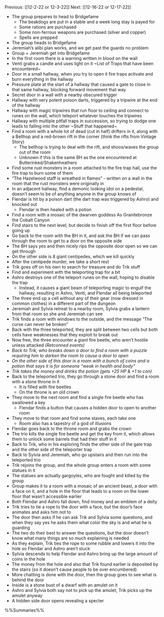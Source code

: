 Previous: [[12-2-22 or 12-3-22]]
Next: [[12-16-22 or 12-17-22]]

- The group prepares to head to Bridgefame
	- The beakdogs are put in a stable and a week long stay is payed for
	- Some rations are purchased
	- Some non-ferrous weapons are purchased (silver and copper)
	- Spells are prepped
- The group heads to Bridgefame
- Jeremiah’s alibi plan works, and we get past the guards no problem
- Group + Jeremiah get into Bridgefame
- In the first room there is a warning written in blood on the wall
- Venti grabs a candle and uses light on it
~List of Traps that have been encountered~
- Door in a small hallway, when you try to open it fire traps activate and burn everything in the hallway
- Pressure plate at the start of a hallway that caused a gate to close in that same hallway, blocking forward movement that way
- Secret door in a wall with a nearby obscured trigger
- Hallway with very potent poison darts, triggered by a tripwire at the end of the hallway
- Hallway with magic tripwires that run floor to ceiling and connect to runes on the wall, which teleport whatever touches the tripwires
- Hallway with multiple pitfall traps in succession, so trying to dodge one leads to falling into the other
~Stuff that happened~
- Find a room with a whole lot of dead (cut in half) drifters in it, along with a Bellhop and a red-brown rift in the corner (think the rifts from Vintage Story)
	- The bellhop is trying to deal with the rift, and shoos/waves the group out of the room
	- Unknown if this is the same BH as the one encountered at Butterinked/Shakenheathers
- Find some rust monsters in a room attached to the fire trap hall, use the fire trap to burn some of them
- “The Hazelwood staff is wreathed in flames” - written on a wall in the room that the rust monsters were originally in
- In an adjacent hallway, find a demonic looking idol on a pedestal, doesn’t seem to be of anything anyone in the group knows of
- Flendar is hit by a poison dart (the dart trap was triggered by Ashro) and knocked out
	- Flendar is then healed with a potion
- Find a room with a mosaic of the dwarven goddess As Granitebronze the Cobalt Canyon
- Find stairs to the next level, but decide to finish off the first floor before going up
- Go back to the room with the BH in it, and ask the BH if we can pass through the room to get to a door on the opposite side
- The BH says yes and then nicely rips the opposite door open so we can get through
- On the other side is 8 giant centipedes, which we kill quickly
- After the centipede murder, we take a short rest
- Trik goes off on his own to search for treasure and do Trik stuff
- Find and experiment with the teleporting trap for a bit
- Ashro destroys one of the teleport runes on the wall, hoping to disable the trap
	- Instead, it causes a giant beam of teleporting magic to engulf the hallway, resulting in Ashro, Venti, and Flendar all being teleported
- The three end up a cell without any of their gear (now dressed in common clothes) in a different part of the dungeon
- Jeremiah and Sylvia retreat to a nearby room, Sylvia grabs a lantern from that room so she and Jeremiah can see
- Trik finds a room with windows to the outside, and the message “The curse can never be broken”
- Back with the three teleported, they are split between two cells but both cells have weaknesses that they exploit to break out
- Now free, the three encounter a giant fire beetle, who aren’t hostile unless attacked
*(Retconned events)*
- *Back to Trik, who breaks down a door to find a room with a puzzle requiring him to darken the room to cause a door to open*
- *On the other side of this door is a room with a bunch of coins and a potion that says it is for someone “weak in health and body”*
- *Trik takes the money and drinks the potion (gets +25 HP & +1 to con)*
- Back to the teleported trio, they go through a stone door and find a room with a stone throne in it
	- It is filled with fire beetles
	- On the throne is an old crown
- They move to the next room and find a single fire beetle who has swallowed a key
	- Flendar finds a button that causes a hidden door to open to another room
- They move to that room and find some staves, each take one
	- Room also has a tapestry of a god of illusions
- Flendar goes back to the throne room and grabs the crown
- The trio kills the single fire beetle and get the key from it, which allows them to unlock some barrels that had their stuff in it
- Back to Trik, who in his exploring finds the other side of the gate trap and the other side of the teleporter trap
- Back to Sylvia and Jeremiah, who go upstairs and then run into the teleported trio
- Trik rejoins the group, and the whole group enters a room with some statues in it
- The statues are actually gargoyles, who are fought and killed by the group
- Group makes it to a room with a mosaic of an ancient beast, a door with a face on it, and a hole in the floor that leads to a room on the lower floor that wasn’t accessible earlier
- Both Flendar and Ashro fall down, find money and an emblem of a deity
- Trik tries to tie a rope to the door with a face, but the door’s face animates and asks him not to
- The door then asks if he can ask Trik and Sylvia some questions, and when they say yes he asks them what color the sky is and what he is guarding
- The two do their best to answer the questions, but the door doesn’t know what many things are so much explaining is needed
- As they explain, Trik ties the rope to some rubble and lowers it into the hole so Flendar and Ashro aren’t stuck
- Sylvia descends to help Flendar and Ashro bring up the large amount of coins in the hole
- The money from the hole and also that Trik found earlier is deposited by the stairs (so it doesn’t cause people to be over encumbered)
- More chatting is done with the door, then the group goes to see what is behind the door
- Inside is a stone bust of a dwarf with an amulet on it
- Ashro and Sylvia both say not to pick up the amulet, Trik picks up the amulet anyway
- A hidden side door opens revealing a specter

%%Summaries%%